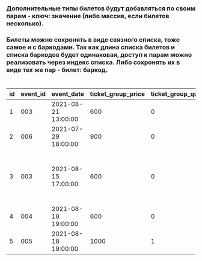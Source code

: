 ### Дополнительные типы билетов будут добавляться по своим парам - ключ: значение (либо массив, если билетов несколько).
### Билеты можно сохронять в виде связного списка, тоже самое и с баркодами. Так как длина списка билетов и списка баркодов будет одинаковая, доступ к парам можно реализовать через индекс списка. Либо сохронять их в виде тех же пар - билет: баркод.

#

id  | event_id  | event_date          | ticket_group_price  | ticket_group_quantity  | ticket_discount_price  | ticket_discount_quantity  | ticket_adult_price  | ticket_adult_quantity  | ticket_kid_price  | ticket_kid_quantity  | total_quantity  | barcode                                                               | user_id  | equal_price  | created
--- | --------- | ------------------- | ------------------- | ---------------------- | ---------------------- | ------------------------- | ------------------- | ---------------------- | ----------------- | -------------------- | --------------- | --------------------------------------------------------------------- | -------- | ------------ | -------------------
1   | 003       | 2021-08-21 13:00:00 | 600                 | 0                      | 500                    | 0                         |700                  | 1                      | 450               | 0                    | 1               | 11111111                                                              | 00451    | 700          | 2021-01-11 13:22:09
2   | 006       | 2021-07-29 18:00:00 | 900                 | 0                      | 800                    | 0                         |1000                 | 0                      | 800               | 2                    | 2               | 22222222, 33333333                                                    | 00364    | 1600         | 2021-01-12 16:62:08
3   | 003       | 2021-08-15 17:00:00 | 600                 | 0                      | 500                    | 0                         |700                  | 4                      | 450               | 3                    | 7               | 55555555, 66666666, 77777777, 88888888, 99999999, 12222222, 13333333  | 00015    | 4150         | 2021-01-13 10:08:45
4   | 004       | 2021-08-18 19:00:00 | 600                 | 0                      | 500                    | 1                         |800                  | 0                      | 550               | 0                    | 1               | 14444444                                                              | 00567    | 500          | 2021-01-13 12:08:45
5   | 005       | 2021-08-18 19:00:00 | 1000                | 1                      | 600                    | 0                         |1000                 | 0                      | 800               | 0                    | 1               | 15555555                                                              | 00236    | 1000         | 2021-01-13 15:08:45
